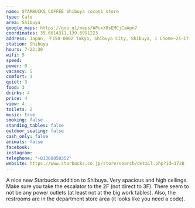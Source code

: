 ```yaml
---
name: STARBUCKS COFFEE Shibuya cocoti store
type: Cafe
area: Shibuya
google_maps: https://goo.gl/maps/APuxX8sEMCjCaApn7
coordinates: 35.6614311,139.6991223
address: Japan, 〒150-0002 Tokyo, Shibuya City, Shibuya, 1 Chome−23−17 ｃｏｃｏｔｉ 2F
station: Shibuya
hours: 7-22:30
wifi: 5
speed: 
power: 0
vacancy: 5
comfort: 3
quiet: 3
food: 3
drinks: 4
price: 4
view: 4
toilets: 2
music: true
smoking: false
standing_tables: false
outdoor_seating: false
cash_only: false
animals: false
facebook: 
instagram: 
telephone: "+81368050352"
website: https://www.starbucks.co.jp/store/search/detail.php?id=1728
---
```


A nice new Starbucks addition to Shibuya. Very spacious and high ceilings. Make sure you take the escalator to the 2F (not direct to 3F). There seem to not be any power outlets (at least not at the big work tables). Also, the restrooms are in the department store area (it looks like you need a code).
